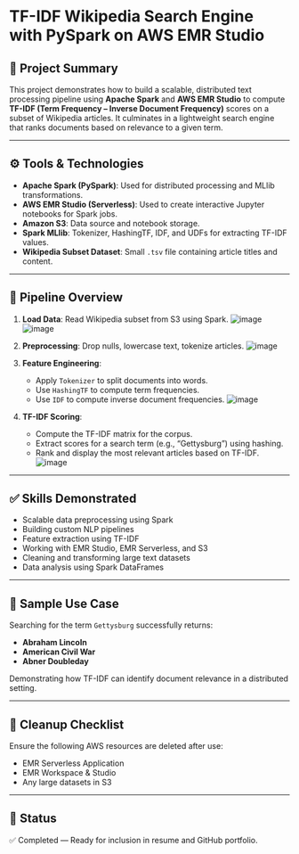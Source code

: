 # TF-IDF Wikipedia Search Engine with PySpark on AWS EMR Studio

## 🧠 Project Summary
This project demonstrates how to build a scalable, distributed text processing pipeline using **Apache Spark** and **AWS EMR Studio** to compute **TF-IDF (Term Frequency – Inverse Document Frequency)** scores on a subset of Wikipedia articles. It culminates in a lightweight search engine that ranks documents based on relevance to a given term.

---

## ⚙️ Tools & Technologies
- **Apache Spark (PySpark)**: Used for distributed processing and MLlib transformations.
- **AWS EMR Studio (Serverless)**: Used to create interactive Jupyter notebooks for Spark jobs.
- **Amazon S3**: Data source and notebook storage.
- **Spark MLlib**: Tokenizer, HashingTF, IDF, and UDFs for extracting TF-IDF values.
- **Wikipedia Subset Dataset**: Small `.tsv` file containing article titles and content.

---

## 🔁 Pipeline Overview
1. **Load Data**: Read Wikipedia subset from S3 using Spark.
![image](https://github.com/user-attachments/assets/356deeb2-3edc-40b2-8605-bb41fe9d1e8c)
![image](https://github.com/user-attachments/assets/c5aa5e8e-ed64-4275-87cc-af3b137e4f27)

2. **Preprocessing**: Drop nulls, lowercase text, tokenize articles.
![image](https://github.com/user-attachments/assets/82cacb3e-f2cc-4b6a-869c-a2e76e367920)

3. **Feature Engineering**:
   - Apply `Tokenizer` to split documents into words.
   - Use `HashingTF` to compute term frequencies.
   - Use `IDF` to compute inverse document frequencies.
![image](https://github.com/user-attachments/assets/6028785a-906f-4470-8040-bca3dd64ccdf)

4. **TF-IDF Scoring**:
   - Compute the TF-IDF matrix for the corpus.
   - Extract scores for a search term (e.g., “Gettysburg”) using hashing.
   - Rank and display the most relevant articles based on TF-IDF.
![image](https://github.com/user-attachments/assets/92747bf2-c10d-4b6a-b20b-dca4d4b3a9a9)

---

## ✅ Skills Demonstrated
- Scalable data preprocessing using Spark
- Building custom NLP pipelines
- Feature extraction using TF-IDF
- Working with EMR Studio, EMR Serverless, and S3
- Cleaning and transforming large text datasets
- Data analysis using Spark DataFrames

---

## 🔎 Sample Use Case
Searching for the term `Gettysburg` successfully returns:
- **Abraham Lincoln**
- **American Civil War**
- **Abner Doubleday**

Demonstrating how TF-IDF can identify document relevance in a distributed setting.

---

## 🧹 Cleanup Checklist
Ensure the following AWS resources are deleted after use:
- EMR Serverless Application
- EMR Workspace & Studio
- Any large datasets in S3

---

## 🏁 Status
✅ Completed — Ready for inclusion in resume and GitHub portfolio.
